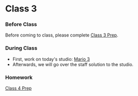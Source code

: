 # Class 3

### Before Class
Before coming to class, please complete [Class 3 Prep](../class3-prep).

### During Class
* First, work on today's studio: [Mario 3](../../materials/studios/mario3)
* Afterwards, we will go over the staff solution to the studio.

### Homework
[Class 4 Prep](../class4-prep)
